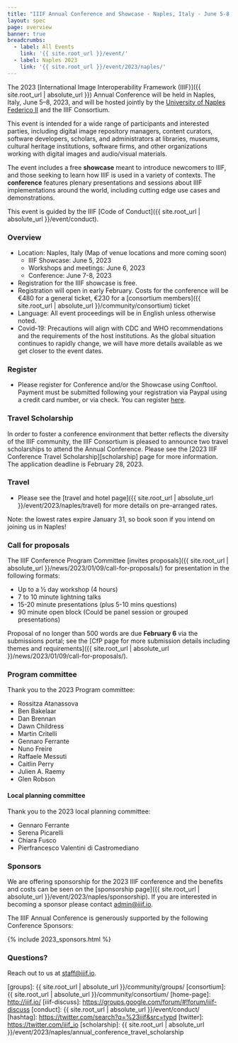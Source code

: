 ```yaml
---
title: "IIIF Annual Conference and Showcase - Naples, Italy - June 5-8, 2023"
layout: spec
page: overview
banner: true 
breadcrumbs:
  - label: All Events
    link: '{{ site.root_url }}/event/'
  - label: Naples 2023
    link: '{{ site.root_url }}/event/2023/naples/'
---
```




The 2023 [International Image Interoperability Framework (IIIF)]({{ site.root_url | absolute_url }}) Annual Conference will be held in Naples, Italy, June 5–8, 2023, and will be hosted jointly by the [University of Naples Federico II](http://www.international.unina.it/) and the IIIF Consortium.

This event is intended for a wide range of participants and interested parties, including digital image repository managers, content curators, software developers, scholars, and administrators at libraries, museums, cultural heritage institutions, software firms, and other organizations working with digital images and audio/visual materials.

The event includes a free **showcase** meant to introduce newcomers to IIIF, and those seeking to learn how IIIF is used in a variety of contexts. The **conference** features plenary presentations and sessions about IIIF implementations around the world, including cutting edge use cases and demonstrations. 

This event is guided by the IIIF [Code of Conduct]({{ site.root_url | absolute_url }}/event/conduct).


### **Overview**

* Location: Naples, Italy (Map of venue locations and more coming soon)
    * IIIF Showcase: June 5, 2023
    * Workshops and meetings: June 6, 2023
    * Conference: June 7-8, 2023
* Registration for the IIIF showcase is free.
* Registration will open in early February. Costs for the conference will be €480 for a general ticket, €230 for a [consortium members]({{ site.root_url | absolute_url }}/community/consortium) ticket
* Language: All event proceedings will be in English unless otherwise noted.
* Covid-19: Precautions will align with CDC and WHO recommendations and the requirements of the host institutions. As the global situation continues to rapidly change, we will have more details available as we get closer to the event dates.

### **Register**

* Please register for Conference and/or the Showcase using Conftool. Payment must be submitted following your registration via Paypal using a credit card number, or via check. You can register [here](https://www.conftool.org/iiif2023/index.php?page=index).

### Travel Scholarship

In order to foster a conference environment that better reflects the diversity of the IIIF community, the IIIF Consortium is pleased to announce two travel scholarships to attend the Annual Conference. Please see the [2023 IIIF Conference Travel Scholarship][scholarship] page for more information. The application deadline is February 28, 2023.

### **Travel**

* Please see the [travel and hotel page]({{ site.root_url | absolute_url }}/event/2023/naples/travel) for more details on pre-arranged rates.

Note: the lowest rates expire January 31, so book soon if you intend on joining us in Naples!

<!-- ### **Schedule**

* See the [schedule page for the current outline schedule]({{ site.root_url | absolute_url }}/event/2022/cambridge/schedule) for the conference. -->

### Call for proposals

The IIIF Conference Program Committee [invites proposals]({{ site.root_url | absolute_url }}/news/2023/01/09/call-for-proposals/) for presentation in the following formats:

* Up to a ½ day workshop (4 hours)
* 7 to 10 minute lightning talks
* 15-20 minute presentations (plus 5-10 mins questions)
* 90 minute open block (Could be panel session or grouped presentations) 

Proposal of no longer than 500 words are due **February 6** via the submissions portal; see the [CfP page for more submission details including themes and requirements]({{ site.root_url | absolute_url }}/news/2023/01/09/call-for-proposals/).

### Program committee

Thank you to the 2023 Program committee:

* Rossitza Atanassova
* Ben Bakelaar 
* Dan Brennan
* Dawn Childress
* Martin Critelli
* Gennaro Ferrante
* Nuno Freire
* Raffaele Messuti
* Caitlin Perry 
* Julien A. Raemy
* Glen Robson 

#### Local planning committee

Thank you to the 2023 local planning committee:

* Gennaro Ferrante
* Serena Picarelli
* Chiara Fusco
* Pierfrancesco Valentini di Castromediano


### **Sponsors**

We are offering sponsorship for the 2023 IIIF conference and the benefits and costs can be seen on the [sponsorship page]({{ site.root_url | absolute_url }}/event/2023/naples/sponsorship). If you are interested in becoming a sponsor please contact [admin@iiif.io](mailto:admin@iiif.io).

The IIIF Annual Conference is generously supported by the following Conference Sponsors:

{% include 2023_sponsors.html %} 

### **Questions?**

Reach out to us at staff@iiif.io.


<!-- ### Outline program

The final program will continue to develop over the next few months but please see the outline below which gives an overview of the Boston IIIF Showcase and Conference. Note the Showcase will require a separate registration to the Conference.

<table class="api-table">
    <thead>
        <tr>
            <th>&nbsp;</th>
            <th><b>Showcase</b></th>
            <th colspan="3"><b>Conference</b></th>
        </tr>
        <tr>
            <th>Time</th>
            <th>Monday 1st June 2020</th>
            <th>Tuesday 2nd June 2020</th>
            <th>Wednesday 3rd June 2020</th>
            <th>Thursday 4th June 2020</th>
        </tr>
    </thead>
    <tbody>
        <tr>
            <td>Morning</td>
            <td>&nbsp;</td>
            <td>Workshops</td>
            <td>Plenary lightning talks and parallel sessions</td>
            <td>Parallel sessions</td>
        </tr>
        <tr>
            <td>Afternoon</td>
            <td>Showcase</td>
            <td>Conference plenary including community updates and lightning talks</td>
            <td>Parallel sessions</td>
            <td>Closing lightning talks and panel sessions</td>
        </tr>
        <tr>
            <td>Evening</td>
            <td>&nbsp;</td>
            <td>Conference reception</td>
            <td>IIIF Consortium members' reception</td>
            <td>&nbsp;</td>
        </tr>
    </tbody>
</table>    --> 

<!-- ### Locations

* June 6, IIIF Showcase: Building 10 Room 250, MIT campus
* June 7-8, Main Conference: Boylston Hall 110-Fong Auditorium, Harvard campus 

<iframe src="https://www.google.com/maps/d/u/0/embed?mid=12xQYwT3lW4hjdJaRWlBayMjb3e0_OQZo&ctrl=true" style="width: 100%; height: 600px"></iframe> -->


[iiif]: https://iiif.io/
[groups]: {{ site.root_url | absolute_url }}/community/groups/
[consortium]: {{ site.root_url | absolute_url }}/community/consortium/
[home-page]: http://iiif.io/
[iiif-discuss]: https://groups.google.com/forum/#!forum/iiif-discuss
[conduct]: {{ site.root_url | absolute_url }}/event/conduct/
[hashtag]: https://twitter.com/search?q=%23iiif&src=typd
[twitter]: https://twitter.com/iiif_io
[scholarship]:  {{ site.root_url | absolute_url }}/event/2023/naples/annual_conference_travel_scholarship